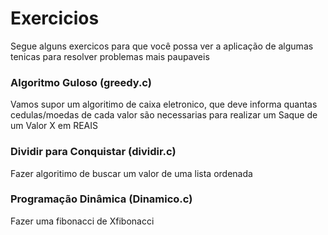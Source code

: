 # Exercicios

Segue alguns exercicos para que você possa ver a aplicação de algumas tenicas para resolver problemas mais paupaveis
### Algoritmo Guloso (greedy.c)
Vamos supor um algoritimo de caixa eletronico, que deve informa quantas cedulas/moedas de cada valor são necessarias para realizar um Saque de um Valor X em REAIS


### Dividir para Conquistar (dividir.c)
Fazer algoritimo de buscar um valor de uma lista ordenada

### Programação Dinâmica (Dinamico.c)
Fazer uma fibonacci de Xfibonacci

